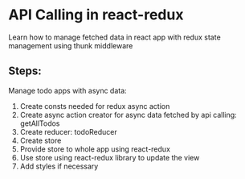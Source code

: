 # API Calling in react-redux

Learn how to manage fetched data in react app with redux state management using thunk middleware

## Steps:
Manage todo apps with async data:
 1. Create consts needed for redux async action
 2. Create async action creator for async data fetched by api calling: getAllTodos
 3. Create reducer: todoReducer 
 4. Create store
 5. Provide store to whole app using react-redux
 6. Use store using react-redux library to update the view
 7. Add styles if necessary
